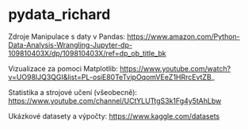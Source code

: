 # pydata_richard

Zdroje
Manipulace s daty v Pandas: https://www.amazon.com/Python-Data-Analysis-Wrangling-Jupyter-dp-109810403X/dp/109810403X/ref=dp_ob_title_bk

Vizualizace za pomoci Matplotlib: https://www.youtube.com/watch?v=UO98lJQ3QGI&list=PL-osiE80TeTvipOqomVEeZ1HRrcEvtZB_

Statistika a strojové učení (všeobecně): https://www.youtube.com/channel/UCtYLUTtgS3k1Fg4y5tAhLbw

Ukázkové datasety a výpočty: https://www.kaggle.com/datasets
